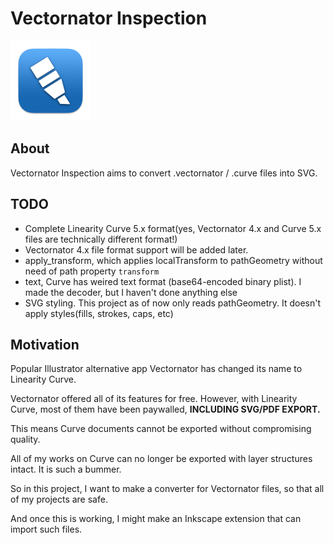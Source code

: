 # Vectornator Inspection
<img src="icon.png" width="128" />

## About
Vectornator Inspection aims to convert .vectornator / .curve files into SVG.

## TODO
* Complete Linearity Curve 5.x format(yes, Vectornator 4.x and Curve 5.x files are technically different format!)
* Vectornator 4.x file format support will be added later.
* apply_transform, which applies localTransform to pathGeometry without need of path property `transform`
* text, Curve has weired text format (base64-encoded binary plist). I made the decoder, but I haven't done anything else
* SVG styling. This project as of now only reads pathGeometry. It doesn't apply styles(fills, strokes, caps, etc)

## Motivation
Popular Illustrator alternative app Vectornator has changed its name to Linearity Curve.

Vectornator offered all of its features for free. However, with Linearity Curve, most of them have been paywalled, **INCLUDING SVG/PDF EXPORT.**

This means Curve documents cannot be exported without compromising quality.

All of my works on Curve can no longer be exported with layer structures intact. It is such a bummer.

So in this project, I want to make a converter for Vectornator files, so that all of my projects are safe.

And once this is working, I might make an Inkscape extension that can import such files.
